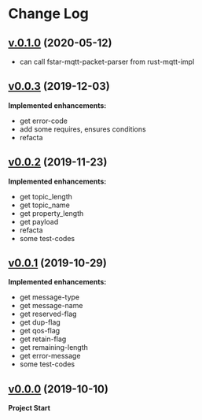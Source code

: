# Change Log

## [v.0.1.0](https://github.com/TakuKitamura/verimqtt/tree/v0.1.0) (2020-05-12)
- can call fstar-mqtt-packet-parser from rust-mqtt-impl

## [v0.0.3](https://github.com/TakuKitamura/verimqtt/tree/v0.0.3) (2019-12-03)

**Implemented enhancements:**
- get error-code
- add some requires, ensures conditions
- refacta

## [v0.0.2](https://github.com/TakuKitamura/verimqtt/tree/v0.0.2) (2019-11-23)

**Implemented enhancements:**
- get topic_length
- get topic_name
- get property_length
- get payload
- refacta
- some test-codes

## [v0.0.1](https://github.com/TakuKitamura/verimqtt/tree/v0.0.1) (2019-10-29)

**Implemented enhancements:**
- get message-type
- get message-name
- get reserved-flag
- get dup-flag
- get qos-flag
- get retain-flag
- get remaining-length
- get error-message
- some test-codes

## [v0.0.0](https://github.com/TakuKitamura/verimqtt/tree/v0.0.0) (2019-10-10)
**Project Start**